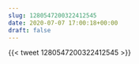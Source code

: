```yaml
---
slug: 1280547200322412545
date: 2020-07-07 17:00:18+00:00
draft: false
---
```


{{< tweet 1280547200322412545 >}}
